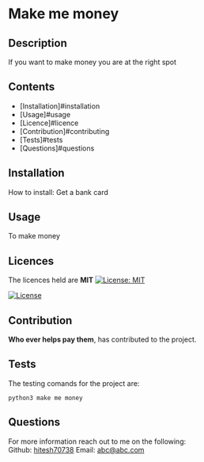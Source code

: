 
  # Make me money

  ## Description 
  If you want to make money you are at the right spot
  
  ## Contents
  - [Installation]#installation
  - [Usage]#usage
  - [Licence]#licence
  - [Contribution]#contributing
  - [Tests]#tests
  - [Questions]#questions
  
  ## Installation  
  How to install:
  Get a bank card
  
  ## Usage
  To make money
  

  ## Licences
  The licences held are <strong>MIT</strong> 
  [![License: MIT](https://img.shields.io/badge/License-MIT-yellow.svg)](https://opensource.org/licenses/MIT)

  [![License](https://img.shields.io/badge/License-Apache_2.0-blue.svg)](https://opensource.org/licenses/Apache-2.0)
  

  ## Contribution
  <strong>Who ever helps pay them</strong>, has contributed to the project.
  

  ## Tests
  The testing comands for the project are: 
  ~~~
  python3 make me money
  ~~~

  ## Questions
  For more information reach out to me on the following: <br>
  Github: [hitesh70738](www.github.com/hitesh70738)
  Email: [abc@abc.com](abc@abc.com)
  
